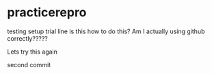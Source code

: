 # practicerepro
testing setup
trial line
is this how to do this? 
Am I actually using github correctly?????

Lets try this again

second commit